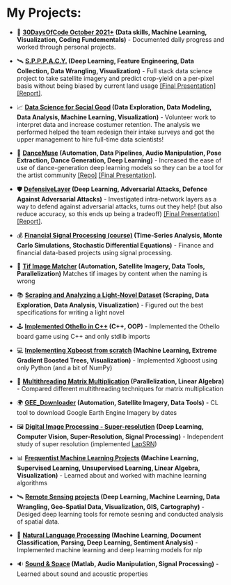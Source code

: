 # My Projects:
* :scroll: **[30DaysOfCode October 2021+](https://github.com/yuvalofek/30DaysOfCode) (Data skills, Machine Learning, Visualization, Coding Fundementals)** - Documented daily progress and worked through personal projects.

* :artificial_satellite: **[S.P.P.P.A.C.Y.](https://github.com/yuvalofek/SPACY) (Deep Learning, Feature Engineering, Data Collection, Data Wrangling, Visualization)** - Full stack data science project to take satellite imagery and predict crop-yield on a per-pixel basis without being biased by current land usage [\[Final Presentation\]](https://www.slideshare.net/secret/NsCczeamHp8A9Z) [\[Report\]](https://github.com/yuvalofek/SPPPACY/blob/master/ECE471_Final_Paper.pdf).

* :chart_with_upwards_trend: **[Data Science for Social Good](https://ee.cooper.edu/~keene/dssgOverview.html) (Data Exploration, Data Modeling, Data Analysis, Machine Learning, Visualization)** - Volunteer work to interpret data and increase costumer retention. The analysis we performed helped the team redesign their intake surveys and got the upper management to hire full-time data scientists!

* :dancer: **[DanceMuse](https://tinydance.github.io/) (Automation, Data Pipelines, Audio Manipulation, Pose Extraction, Dance Generation, Deep Learning)** - Increased the ease of use of dance-generation deep learning models so they can be a tool for the artist community [\[Repo\]](https://github.com/tinydance/DanceMuse) [\[Final Presentation\]](https://www.slideshare.net/YuvalEpstainOfek/dance-muse-inspiring-choreography-through-ai-noartists/secret/sobQhXC7s1HQQ0).

* :shield:  **[DefensiveLayer](https://github.com/yuvalofek/DefensiveLayer) (Deep Learning, Adversarial Attacks, Defence Against Adversarial Attacks)** - Investigated intra-network layers as a way to defend against adversarial attacks, turns out they help! (but also reduce accuracy, so this ends up being a tradeoff) [\[Final Presentation\]](https://www.slideshare.net/secret/KU6C3Q9xmioRiU) [\[Report\]](https://github.com/yuvalofek/DefensiveLayer/blob/main/Defending_Against_Adversarial_Attacks_One_Layer_at_a_Time.pdf).

* :moneybag: **[Financial Signal Processing (course)](https://github.com/yuvalofek/Financial-Signal-Processing) (Time-Series Analysis, Monte Carlo Simulations, Stochastic Differential Equations)** - Finance and financial data-based projects using signal processing. 

* :link: **[Tif Image Matcher](https://github.com/yuvalofek/tif_matcher) (Automation, Satellite Imagery, Data Tools, Parallelization)** Matches tif images by content when the naming is wrong
* :books: **[Scraping and Analyzing a Light-Novel Dataset](https://github.com/yuvalofek/scraping-light-novel-data) (Scraping, Data Exploration, Data Analysis, Visualization)** - Figured out the best specifications for writing a light novel  
* :joystick: **[Implemented Othello in C++](https://github.com/yuvalofek/othello) (C++, OOP)** - Implemented the Othello board game using C++ and only stdlib imports
* :computer: **[Implementing Xgboost from scratch](https://github.com/yuvalofek/py_xgboost) (Machine Learning, Extreme Gradient Boosted Trees, Visualization)** - Implemented Xgboost using only Python (and a bit of NumPy)
* :thread: **[Multithreading Matrix Multiplication](https://github.com/yuvalofek/MultiprocessingMatMul) (Parallelization, Linear Algebra)** - Compared different multithreading techniques for matrix multiplication
  
* :earth_africa: **[GEE_Downloader](https://github.com/yuvalofek/GEE_Downloader) (Automation, Satellite Imagery, Data Tools)** - CL tool to download Google Earth Engine Imagery by dates
* :framed_picture: **[Digital Image Processing - Super-resolution](https://github.com/yuvalofek/Digital-Image-Processing) (Deep Learning, Computer Vision, Super-Resolution, Signal Processing)** - Independent study of super resolution (implemented [LapSRN](http://vllab.ucmerced.edu/wlai24/LapSRN/))
* :bar_chart:	**[Frequentist Machine Learning Projects](https://github.com/yuvalofek/FrequentistML) (Machine Learning, Supervised Learning, Unsupervised Learning, Linear Algebra, Visualization)** - Learned about and worked with machine learning algorithms
* :artificial_satellite: **[Remote Sensing projects](https://github.com/yuvalofek/Remote-Sensing) (Deep Learning, Machine Learning, Data Wrangling, Geo-Spatial Data, Visualization, GIS, Cartography)** - Desiged deep learning tools for remote sesning and conducted analysis of spatial data. 
* :microphone: **[Natural Language Processing](https://github.com/yuvalofek/NLP) (Machine Learning, Document Classification, Parsing, Deep Learning, Sentiment Analysis)** - Implemented machine learning and deep learning models for nlp
* :sound: **[Sound & Space](https://github.com/yuvalofek/Sound_and_Space) (Matlab, Audio Manipulation, Signal Processing)** - Learned about sound and acoustic properties
